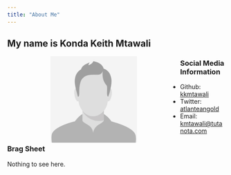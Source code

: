 ```yaml
---
title: "About Me"
---
```


## My name is Konda Keith Mtawali

<img src="male-placeholder-image.jpeg" alt="image of me" width="200" align="left" hspace="100" />

### Social Media Information

- Github: [kkmtawali](https://github.com/kkmtawali/)
- Twitter: [atlanteangold](https://twitter.com/atlanteangold/)
- Email: <kmtawali@tutanota.com>

### Brag Sheet

Nothing to see here.
